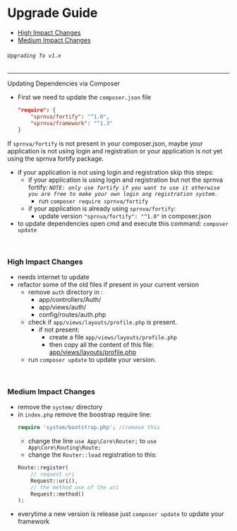 # Upgrade Guide

- [High Impact Changes](#high-impact)
- [Medium Impact Changes](#medium-impact)

###### `Upgrading To v1.x`
---
Updating Dependencies via Composer
- First we need to update the `composer.json` file
    ```json
    "require": {
        "sprnva/fortify": "^1.0",
        "sprnva/framework": "^1.3"
    }
    ```

If `sprnva/fortify` is not present in your composer.json, maybe your application is not using login and registration or your application is not yet using the sprnva fortify package.

- if your application is not using login and registration skip this steps:
    - if your application is using login and registration but not the sprnva fortify: *`NOTE: only use fortify if you want to use it otherwise you are free to make your own login ang registration system.`*
        - run `composer require sprnva/fortify`
    - if your application is already using `sprnva/fortify`:
        - update version `"sprnva/fortify": "^1.0"` in composer.json
- to update dependencies open cmd and execute this command: `composer update`

<a name="high-impact" style="padding-top: 30px;">&nbsp;</a>
### High Impact Changes
- needs internet to update
- refactor some of the old files if present in your current version
    - remove `auth` directory in :
        - app/controllers/Auth/
        - app/views/auth/
        - config/routes/auth.php
    - check if `app/views/layouts/profile.php` is present.
        - if not present:
            - create a file `app/views/layouts/profile.php`
            - then copy all the content of this file: [app/views/layouts/profile.php](https://github.com/sprnva/sprnva/blob/master/app/views/layouts/profile.php)
    - run `composer update` to update your version.

<a name="medium-impact" style="padding-top: 30px;">&nbsp;</a>
### Medium Impact Changes
- remove the `system/` directory
- in `index.php` remove the boostrap require line:
    ```php
    require 'system/bootstrap.php'; //remove this
    ```
    - change the line `use App\Core\Router;` to `use App\Core\Routing\Route;`
    - change the `Router::load` registration to this:
    ```php
    Route::register(
        // request uri
        Request::uri(),
        // the method use of the uri
        Request::method()
    );
    ```
- everytime a new version is release just `composer update` to update your framework